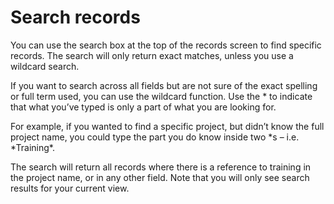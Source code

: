 

# Search records

You can use the search box at the top of the records screen to find specific records. The search will only return exact matches, unless you use a wildcard search.

If you want to search across all fields but are not sure of the exact spelling or full term used, you can use the wildcard function. Use the \* to indicate that what you’ve typed is only a part of what you are looking for.

For example, if you wanted to find a specific project, but didn’t know the full project name, you could type the part you do know inside two \*s – i.e. \*Training\*.

The search will return all records where there is a reference to training in the project name, or in any other field. Note that you will only see search results for your current view.